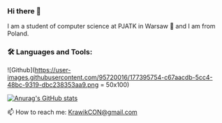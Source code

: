 ### Hi there 👋

I am a student of computer science at PJATK in Warsaw 🚀 and I am from Poland.

### 🛠️ Languages and Tools:

![Github](https://user-images.githubusercontent.com/95720016/177395754-c67aacdb-5cc4-48bc-9319-dbc238353aa9.png = 50x100)


[![Anurag's GitHub stats](https://github-readme-stats.vercel.app/api?username=Krawik01)](https://github.com/Krawik01/github-readme-stats)


📫 How to reach me: KrawikCON@gmail.com
